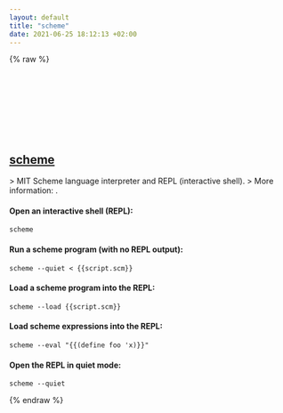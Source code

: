 ```yaml
---
layout: default
title: "scheme"
date: 2021-06-25 18:12:13 +02:00
---
```

{% raw %}
<h2 id="scheme">
  <a href="/en/common/scheme.html">scheme</a> <a href="#scheme"><svg class="icon">
    <use href="/assets/images/unicode_sprite.svg#link" />
  </svg></a>
</h2>
> MIT Scheme language interpreter and REPL (interactive shell).
> More information: <https://www.gnu.org/software/mit-scheme>.

#### Open an interactive shell (REPL):
```shell
scheme
```
#### Run a scheme program (with no REPL output):
```shell
scheme --quiet < {{script.scm}}
```
#### Load a scheme program into the REPL:
```shell
scheme --load {{script.scm}}
```
#### Load scheme expressions into the REPL:
```shell
scheme --eval "{{(define foo 'x)}}"
```
#### Open the REPL in quiet mode:
```shell
scheme --quiet
```
{% endraw %}